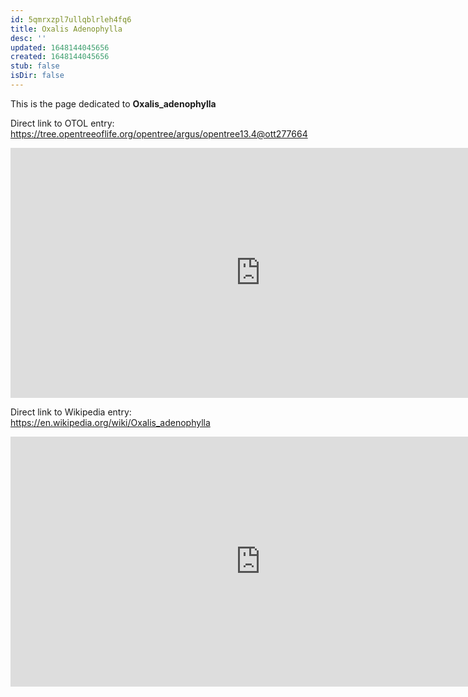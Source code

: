 ```yaml
---
id: 5qmrxzpl7ullqblrleh4fq6
title: Oxalis Adenophylla
desc: ''
updated: 1648144045656
created: 1648144045656
stub: false
isDir: false
---
```

This is the page dedicated to **Oxalis_adenophylla**


Direct link to OTOL entry: https://tree.opentreeoflife.org/opentree/argus/opentree13.4@ott277664



<html>
    <body>
    <iframe src="https://tree.opentreeoflife.org/opentree/argus/opentree13.4@ott277664"
    width="800" height="400" frameborder="0" allowfullscreen> </iframe>
    </body>
</html>
    


Direct link to Wikipedia entry: https://en.wikipedia.org/wiki/Oxalis_adenophylla



<html>
    <body>
    <iframe src="https://en.wikipedia.org/wiki/Oxalis_adenophylla"
    width="800" height="400" frameborder="0" allowfullscreen> </iframe>
    </body>
</html>
    
